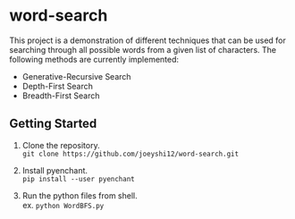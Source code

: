# word-search

This project is a demonstration of different techniques that can be used for
searching through all possible words from a given list of characters. The
following methods are currently implemented:

- Generative-Recursive Search
- Depth-First Search
- Breadth-First Search


## Getting Started

1. Clone the repository. \
```git clone https://github.com/joeyshi12/word-search.git```

2. Install pyenchant. \
```pip install --user pyenchant```

3. Run the python files from shell. \
ex. ```python WordBFS.py```
